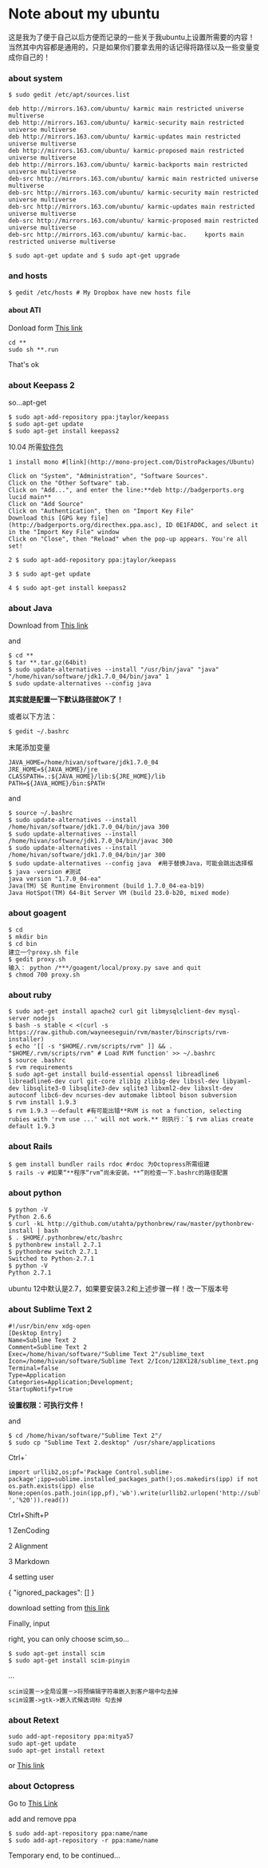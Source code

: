 # Note about my ubuntu

这是我为了便于自己以后方便而记录的一些关于我ubuntu上设置所需要的内容！当然其中内容都是通用的，只是如果你们要拿去用的话记得将路径以及一些变量变成你自己的！

### about system

`$ sudo gedit /etc/apt/sources.list`

<!-- more -->

```
deb http://mirrors.163.com/ubuntu/ karmic main restricted universe multiverse
deb http://mirrors.163.com/ubuntu/ karmic-security main restricted universe multiverse
deb http://mirrors.163.com/ubuntu/ karmic-updates main restricted universe multiverse
deb http://mirrors.163.com/ubuntu/ karmic-proposed main restricted universe multiverse
deb http://mirrors.163.com/ubuntu/ karmic-backports main restricted universe multiverse
deb-src http://mirrors.163.com/ubuntu/ karmic main restricted universe multiverse
deb-src http://mirrors.163.com/ubuntu/ karmic-security main restricted universe multiverse
deb-src http://mirrors.163.com/ubuntu/ karmic-updates main restricted universe multiverse
deb-src http://mirrors.163.com/ubuntu/ karmic-proposed main restricted universe multiverse
deb-src http://mirrors.163.com/ubuntu/ karmic-bac.     kports main restricted universe multiverse
```

`$ sudo apt-get update and $ sudo apt-get upgrade`

### and hosts

`$ gedit /etc/hosts # My Dropbox have new hosts file`

#### about ATI

Donload form [This link](http://support.amd.com/cn/Pages/AMDSupportHub.aspx)

```
cd **
sudo sh **.run
```

That's ok

### about Keepass 2

so...apt-get

```
$ sudo apt-add-repository ppa:jtaylor/keepass
$ sudo apt-get update
$ sudo apt-get install keepass2
```

10.04 所需[软件包](http://packages.debian.org/sid/keepass2)

`1 install mono #[link](http://mono-project.com/DistroPackages/Ubuntu)`

```
Click on "System", "Administration", "Software Sources".
Click on the "Other Software" tab.
Click on "Add...", and enter the line:**deb http://badgerports.org lucid main**
Click on "Add Source"
Click on "Authentication", then on "Import Key File"
Download this [GPG key file](http://badgerports.org/directhex.ppa.asc), ID 0E1FAD0C, and select it in the "Import Key File" window
Click on "Close", then "Reload" when the pop-up appears. You're all set!
```

`2 $ sudo apt-add-repository ppa:jtaylor/keepass`

`3 $ sudo apt-get update`

`4 $ sudo apt-get install keepass2`

### about Java

Download from [This link](http://jdk7.java.net/download.html)

and

```
$ cd **
$ tar **.tar.gz(64bit)
$ sudo update-alternatives --install "/usr/bin/java" "java" "/home/hivan/software/jdk1.7.0_04/bin/java" 1
$ sudo update-alternatives --config java
```

**其实就是配置一下默认路径就OK了！**

或者以下方法：

`$ gedit ~/.bashrc`

末尾添加变量

```
JAVA_HOME=/home/hivan/software/jdk1.7.0_04
JRE_HOME=${JAVA_HOME}/jre
CLASSPATH=.:${JAVA_HOME}/lib:${JRE_HOME}/lib
PATH=${JAVA_HOME}/bin:$PATH
```

and

```
$ source ~/.bashrc
$ sudo update-alternatives --install /home/hivan/software/jdk1.7.0_04/bin/java 300  
$ sudo update-alternatives --install /home/hivan/software/jdk1.7.0_04/bin/javac 300  
$ sudo update-alternatives --install /home/hivan/software/jdk1.7.0_04/bin/jar 300   
$ sudo update-alternatives --config java  #用于替换Java，可能会跳出选择框
$ java -version #测试
java version "1.7.0_04-ea"
Java(TM) SE Runtime Environment (build 1.7.0_04-ea-b19)
Java HotSpot(TM) 64-Bit Server VM (build 23.0-b20, mixed mode)
```

### about goagent

```
$ cd
$ mkdir bin
$ cd bin
建立一个proxy.sh file
$ gedit proxy.sh
输入： python /***/goagent/local/proxy.py save and quit
$ chmod 700 proxy.sh
```

### about ruby

```
$ sudo apt-get install apache2 curl git libmysqlclient-dev mysql-server nodejs
$ bash -s stable < <(curl -s https://raw.github.com/wayneeseguin/rvm/master/binscripts/rvm-installer)
$ echo '[[ -s "$HOME/.rvm/scripts/rvm" ]] && . "$HOME/.rvm/scripts/rvm" # Load RVM function' >> ~/.bashrc
$ source .bashrc
$ rvm requirements
$ sudo apt-get install build-essential openssl libreadline6 libreadline6-dev curl git-core zlib1g zlib1g-dev libssl-dev libyaml-dev libsqlite3-0 libsqlite3-dev sqlite3 libxml2-dev libxslt-dev autoconf libc6-dev ncurses-dev automake libtool bison subversion
$ rvm install 1.9.3
$ rvm 1.9.3 –-default #有可能出错**RVM is not a function, selecting rubies with 'rvm use ...' will not work.** 则执行：`$ rvm alias create default 1.9.3
```

### about Rails

```
$ gem install bundler rails rdoc #rdoc 为Octopress所需组建
$ rails -v #如果“**程序“rvm”尚未安装。**”则检查一下.bashrc的路径配置
```

### about python

```
$ python -V
Python 2.6.6
$ curl -kL http://github.com/utahta/pythonbrew/raw/master/pythonbrew-install | bash
$ . $HOME/.pythonbrew/etc/bashrc
$ pythonbrew install 2.7.1
$ pythonbrew switch 2.7.1
Switched to Python-2.7.1
$ python -V
Python 2.7.1
```

ubuntu 12中默认是2.7，如果要安装3.2和上述步骤一样！改一下版本号

### about Sublime Text 2

```
#!/usr/bin/env xdg-open
[Desktop Entry]
Name=Sublime Text 2
Comment=Sublime Text 2
Exec=/home/hivan/software/"Sublime Text 2"/sublime_text
Icon=/home/hivan/software/Sublime Text 2/Icon/128X128/sublime_text.png
Terminal=false
Type=Application
Categories=Application;Development;
StartupNotify=true
```

**设置权限：可执行文件！**

and

```
$ cd /home/hivan/software/"Sublime Text 2"/
$ sudo cp "Sublime Text 2.desktop" /usr/share/applications
```

Ctrl+`

```
import urllib2,os;pf='Package Control.sublime-package';ipp=sublime.installed_packages_path();os.makedirs(ipp) if not os.path.exists(ipp) else None;open(os.path.join(ipp,pf),'wb').write(urllib2.urlopen('http://sublime.wbond.net/'+pf.replace(' ','%20')).read())
```

Ctrl+Shift+P

1 ZenCoding

2 Alignment

3 Markdown

4 setting user

{
        "ignored_packages": []
}

download setting from [this link](https://github.com/hivan/SomeSetting/blob/master/SubT2Setting.md)

Finally, input

right, you can only choose scim,so...

```
$ sudo apt-get install scim
$ sudo apt-get install scim-pinyin
```

...

```
scim设置－>全局设置－>将预编辑字符串嵌入到客户端中勾去掉
scim设置->gtk->嵌入式候选词标 勾去掉
```

### about Retext

```
sudo add-apt-repository ppa:mitya57
sudo apt-get update
sudo apt-get install retext
```

or [This link](http://sourceforge.net/p/retext/blog/2012/03/retext-300-released/)

### about Octopress

Go to [This Link](http://hivan.me/octopress-install-to-windows8/)

add and remove ppa

```
$ sudo add-apt-repository ppa:name/name
$ sudo add-apt-repository -r ppa:name/name
```

Temporary end, to be continued...